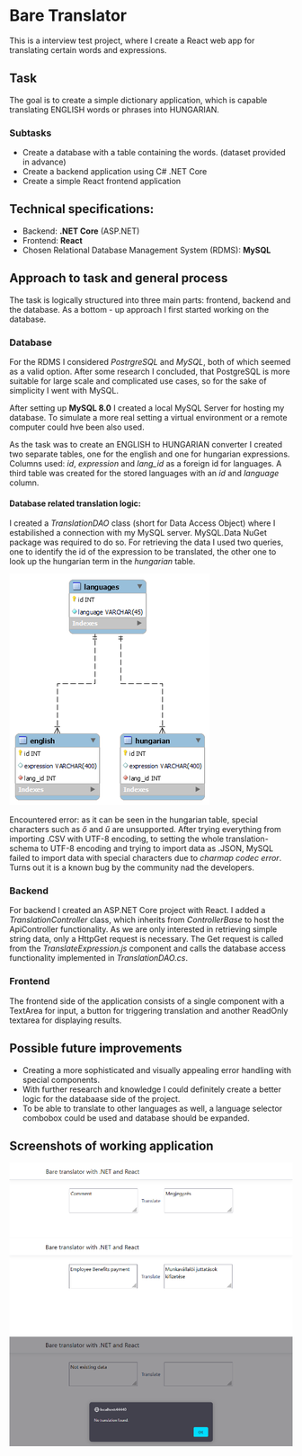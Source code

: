 # Bare Translator

This is a interview test project, where I create a React web app for translating certain words and expressions.

## Task

The goal is to create a simple dictionary application, which is capable translating ENGLISH words or phrases into HUNGARIAN.

### Subtasks

- Create a database with a table containing the words. (dataset provided in advance)
- Create a backend application using C# .NET Core
- Create a simple React frontend application

## Technical specifications:

- Backend: **.NET Core** (ASP.NET)
- Frontend: **React**
- Chosen Relational Database Management System (RDMS): **MySQL**

## Approach to task and general process

The task is logically structured into three main parts: frontend, backend and the database. As a bottom - up approach I first started working on the database.

### Database

For the RDMS I considered _PostrgreSQL_ and _MySQL_, both of which seemed as a valid option. After some research I concluded, that PostgreSQL is more suitable for large scale and complicated use cases, so for the sake of simplicity I went with MySQL.

After setting up **MySQL 8.0** I created a local MySQL Server for hosting my database. To simulate a more real setting a virtual environment or a remote computer could hve been also used.

As the task was to create an ENGLISH to HUNGARIAN converter I created two separate tables, one for the english and one for hungarian expressions. Columns used: _id_, _expression_ and _lang_id_ as a foreign id for languages.
A third table was created for the stored languages with an _id_ and _language_ column.

#### Database related translation logic:

I created a _TranslationDAO_ class (short for Data Access Object) where I estabilished a connection with my MySQL server. MySQL.Data NuGet package was required to do so. For retrieving the data I used two queries, one to identify the id of the expression to be translated, the other one to look up the hungarian term in the _hungarian_ table.

![alt text](relation_diagram.png)

Encountered error: as it can be seen in the hungarian table, special characters such as _ő_ and _ű_ are unsupported. After trying everything from importing .CSV with UTF-8 encoding, to setting the whole translation-schema to UTF-8 encoding and trying to import data as .JSON, MySQL failed to import data with special characters due to _charmap codec error_. Turns out it is a known bug by the community nad the developers.

### Backend

For backend I created an ASP.NET Core project with React. I added a _TranslationController_ class, which inherits from _ControllerBase_ to host the ApiController functionality. As we are only interested in retrieving simple string data, only a HttpGet request is necessary. The Get request is called from the _TranslateExpression.js_ component and calls the database access functionality implemented in _TranslationDAO.cs_.

### Frontend

The frontend side of the application consists of a single component with a TextArea for input, a button for triggering translation and another ReadOnly textarea for displaying results.

## Possible future improvements

- Creating a more sophisticated and visually appealing error handling with special components.
- With further research and knowledge I could definitely create a better logic for the databaase side of the project.
- To be able to translate to other languages as well, a language selector combobox could be used and database should be expanded.

## Screenshots of working application

![Translation](translation1.png)
![Translation](translation2.png)
![Missing translation](missing_data_handling.png)
